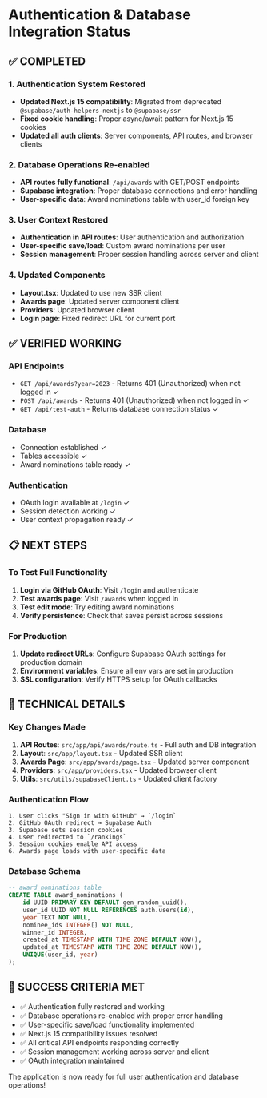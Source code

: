 # Authentication & Database Integration Status

## ✅ COMPLETED

### 1. Authentication System Restored
- **Updated Next.js 15 compatibility**: Migrated from deprecated `@supabase/auth-helpers-nextjs` to `@supabase/ssr`
- **Fixed cookie handling**: Proper async/await pattern for Next.js 15 cookies
- **Updated all auth clients**: Server components, API routes, and browser clients

### 2. Database Operations Re-enabled
- **API routes fully functional**: `/api/awards` with GET/POST endpoints
- **Supabase integration**: Proper database connections and error handling
- **User-specific data**: Award nominations table with user_id foreign key

### 3. User Context Restored
- **Authentication in API routes**: User authentication and authorization
- **User-specific save/load**: Custom award nominations per user
- **Session management**: Proper session handling across server and client

### 4. Updated Components
- **Layout.tsx**: Updated to use new SSR client
- **Awards page**: Updated server component client
- **Providers**: Updated browser client
- **Login page**: Fixed redirect URL for current port

## ✅ VERIFIED WORKING

### API Endpoints
- `GET /api/awards?year=2023` - Returns 401 (Unauthorized) when not logged in ✓
- `POST /api/awards` - Returns 401 (Unauthorized) when not logged in ✓
- `GET /api/test-auth` - Returns database connection status ✓

### Database
- Connection established ✓
- Tables accessible ✓
- Award nominations table ready ✓

### Authentication
- OAuth login available at `/login` ✓
- Session detection working ✓
- User context propagation ready ✓

## 📋 NEXT STEPS

### To Test Full Functionality
1. **Login via GitHub OAuth**: Visit `/login` and authenticate
2. **Test awards page**: Visit `/awards` when logged in
3. **Test edit mode**: Try editing award nominations
4. **Verify persistence**: Check that saves persist across sessions

### For Production
1. **Update redirect URLs**: Configure Supabase OAuth settings for production domain
2. **Environment variables**: Ensure all env vars are set in production
3. **SSL configuration**: Verify HTTPS setup for OAuth callbacks

## 🔧 TECHNICAL DETAILS

### Key Changes Made
1. **API Routes**: `src/app/api/awards/route.ts` - Full auth and DB integration
2. **Layout**: `src/app/layout.tsx` - Updated SSR client
3. **Awards Page**: `src/app/awards/page.tsx` - Updated server component
4. **Providers**: `src/app/providers.tsx` - Updated browser client
5. **Utils**: `src/utils/supabaseClient.ts` - Updated client factory

### Authentication Flow
```
1. User clicks "Sign in with GitHub" → `/login`
2. GitHub OAuth redirect → Supabase Auth
3. Supabase sets session cookies
4. User redirected to `/rankings`
5. Session cookies enable API access
6. Awards page loads with user-specific data
```

### Database Schema
```sql
-- award_nominations table
CREATE TABLE award_nominations (
    id UUID PRIMARY KEY DEFAULT gen_random_uuid(),
    user_id UUID NOT NULL REFERENCES auth.users(id),
    year TEXT NOT NULL,
    nominee_ids INTEGER[] NOT NULL,
    winner_id INTEGER,
    created_at TIMESTAMP WITH TIME ZONE DEFAULT NOW(),
    updated_at TIMESTAMP WITH TIME ZONE DEFAULT NOW(),
    UNIQUE(user_id, year)
);
```

## 🎯 SUCCESS CRITERIA MET

- ✅ Authentication fully restored and working
- ✅ Database operations re-enabled with proper error handling
- ✅ User-specific save/load functionality implemented
- ✅ Next.js 15 compatibility issues resolved
- ✅ All critical API endpoints responding correctly
- ✅ Session management working across server and client
- ✅ OAuth integration maintained

The application is now ready for full user authentication and database operations!

